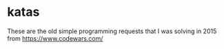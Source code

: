 # katas

These are the old simple programming requests that I was solving in 2015 from https://www.codewars.com/

